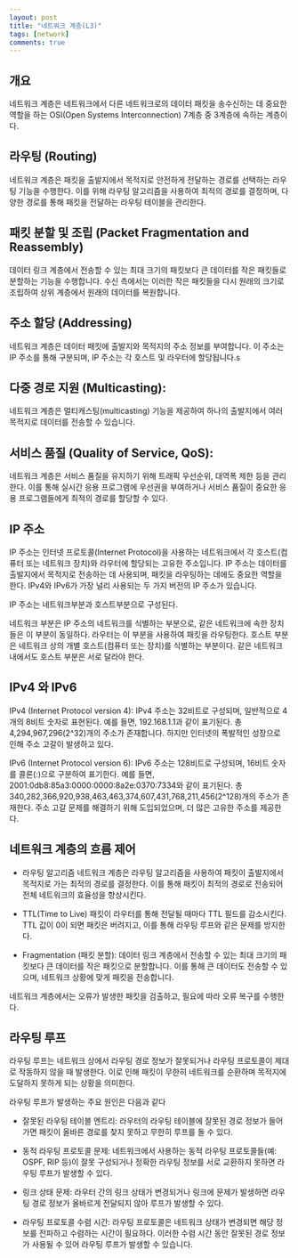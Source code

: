 ```yaml
---
layout: post
title: "네트워크 계층(L3)"
tags: [network]
comments: true
---
```


## 개요
네트워크 계층은 네트워크에서 다른 네트워크로의 데이터 패킷을 송수신하는 데 중요한 역할을 하는 OSI(Open Systems Interconnection) 7계층 중 3계층에 속하는 계층이다.

## 라우팅 (Routing)
네트워크 계층은 패킷을 출발지에서 목적지로 안전하게 전달하는 경로를 선택하는 라우팅 기능을 수행한다. 이를 위해 라우팅 알고리즘을 사용하여 최적의 경로를 결정하며, 다양한 경로를 통해 패킷을 전달하는 라우팅 테이블을 관리한다.

## 패킷 분할 및 조립 (Packet Fragmentation and Reassembly)
데이터 링크 계층에서 전송할 수 있는 최대 크기의 패킷보다 큰 데이터를 작은 패킷들로 분할하는 기능을 수행합니다. 수신 측에서는 이러한 작은 패킷들을 다시 원래의 크기로 조립하여 상위 계층에서 원래의 데이터를 복원합니다.

## 주소 할당 (Addressing)
네트워크 계층은 데이터 패킷에 출발지와 목적지의 주소 정보를 부여합니다. 이 주소는 IP 주소를 통해 구분되며, IP 주소는 각 호스트 및 라우터에 할당됩니다.s

## 다중 경로 지원 (Multicasting):
네트워크 계층은 멀티캐스팅(multicasting) 기능을 제공하여 하나의 출발지에서 여러 목적지로 데이터를 전송할 수 있습니다.

## 서비스 품질 (Quality of Service, QoS):
네트워크 계층은 서비스 품질을 유지하기 위해 트래픽 우선순위, 대역폭 제한 등을 관리한다. 이를 통해 실시간 응용 프로그램에 우선권을 부여하거나 서비스 품질이 중요한 응용 프로그램들에게 최적의 경로를 할당할 수 있다.

## IP 주소
IP 주소는 인터넷 프로토콜(Internet Protocol)을 사용하는 네트워크에서 각 호스트(컴퓨터 또는 네트워크 장치)와 라우터에 할당되는 고유한 주소입니다. IP 주소는 데이터를 출발지에서 목적지로 전송하는 데 사용되며, 패킷을 라우팅하는 데에도 중요한 역할을 한다. IPv4와 IPv6가 가장 널리 사용되는 두 가지 버전의 IP 주소가 있습니다.

IP 주소는 네트워크부분과 호스트부분으로 구성된다.

네트워크 부분은 IP 주소의 네트워크를 식별하는 부분으로, 같은 네트워크에 속한 장치들은 이 부분이 동일하다. 라우터는 이 부분을 사용하여 패킷을 라우팅한다.
호스트 부분은 네트워크 상의 개별 호스트(컴퓨터 또는 장치)를 식별하는 부분이다. 같은 네트워크 내에서도 호스트 부분은 서로 달라야 한다.

## IPv4 와 IPv6
IPv4 (Internet Protocol version 4):
IPv4 주소는 32비트로 구성되며, 일반적으로 4개의 8비트 숫자로 표현된다. 예를 들면, 192.168.1.1과 같이 표기된다.
총 4,294,967,296(2^32)개의 주소가 존재합니다. 하지만 인터넷의 폭발적인 성장으로 인해 주소 고갈이 발생하고 있다.

IPv6 (Internet Protocol version 6):
IPv6 주소는 128비트로 구성되며, 16비트 숫자를 콜론(:)으로 구분하여 표기한다. 예를 들면, 2001:0db8:85a3:0000:0000:8a2e:0370:7334와 같이 표기된다.
총 340,282,366,920,938,463,463,374,607,431,768,211,456(2^128)개의 주소가 존재한다.
주소 고갈 문제를 해결하기 위해 도입되었으며, 더 많은 고유한 주소를 제공한다.

## 네트워크 계층의 흐름 제어
- 라우팅 알고리즘
네트워크 계층은 라우팅 알고리즘을 사용하여 패킷이 출발지에서 목적지로 가는 최적의 경로를 결정한다. 이를 통해 패킷이 최적의 경로로 전송되어 전체 네트워크의 효율성을 향상시킨다.

- TTL(Time to Live)
패킷이 라우터를 통해 전달될 때마다 TTL 필드를 감소시킨다. TTL 값이 0이 되면 패킷은 버려지고, 이를 통해 라우팅 루프와 같은 문제를 방지한다.

- Fragmentation (패킷 분할):
데이터 링크 계층에서 전송할 수 있는 최대 크기의 패킷보다 큰 데이터를 작은 패킷으로 분할합니다. 이를 통해 큰 데이터도 전송할 수 있으며, 네트워크 상황에 맞게 패킷을 전송합니다.

네트워크 계층에서는 오류가 발생한 패킷을 검출하고, 필요에 따라 오류 복구를 수행한다.


## 라우팅 루프
라우팅 루프는 네트워크 상에서 라우팅 경로 정보가 잘못되거나 라우팅 프로토콜이 제대로 작동하지 않을 때 발생한다. 이로 인해 패킷이 무한히 네트워크를 순환하며 목적지에 도달하지 못하게 되는 상황을 의미한다.

라우팅 루프가 발생하는 주요 원인은 다음과 같다
- 잘못된 라우팅 테이블 엔트리: 라우터의 라우팅 테이블에 잘못된 경로 정보가 들어가면 패킷이 올바른 경로를 찾지 못하고 무한히 루프를 돌 수 있다.

- 동적 라우팅 프로토콜 문제: 네트워크에서 사용하는 동적 라우팅 프로토콜들(예: OSPF, RIP 등)이 잘못 구성되거나 정확한 라우팅 정보를 서로 교환하지 못하면 라우팅 루프가 발생할 수 있다.

- 링크 상태 문제: 라우터 간의 링크 상태가 변경되거나 링크에 문제가 발생하면 라우팅 경로 정보가 올바르게 전달되지 않아 루프가 발생할 수 있다.

- 라우팅 프로토콜 수렴 시간: 라우팅 프로토콜은 네트워크 상태가 변경되면 해당 정보를 전파하고 수렴하는 시간이 필요하다. 이러한 수렴 시간 동안 잘못된 경로 정보가 사용될 수 있어 라우팅 루프가 발생할 수 있습니다.

